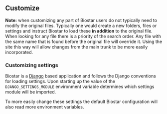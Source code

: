 ## Customize

**Note:** when customizing any part of Biostar users do not typically need to modify the original
files. Typically one would create a new folders, files or settings and instruct Biostar to load 
these **in addition** to the original file. When looking for any file 
there is a priority of the search order. Any file with the same name that is found before
the original file will override it. Using the site this way will allow changes from the 
main trunk to be more easily incorporated.

### Customizing settings 

[django]: https://www.djangoproject.com/

Biostar is a [Django][django] based application and follows the Django conventions for loading
settings. Upon starting up the value of the `DJANGO_SETTINGS_MODULE` environment variable determines
which settings module will be imported.

To more easily change these settings the default Biostar configuration will also read more
environment variables.






